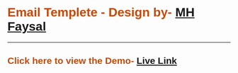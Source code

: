 <h1 style="color: #c74a07; font-family: sans-serif;">Email Templete - Design by- <a href="www.mhfaysal.com">MH Faysal</a></h1> <hr>

<h2 style="color: #c74a07; font-family: sans-serif;">Click here to view the Demo- <a href="https://mhfaysal124.github.io/email_templete_01">Live Link</a></h2>
